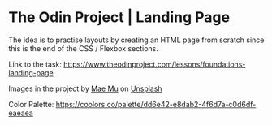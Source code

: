 # The Odin Project | Landing Page

The idea is to practise layouts by creating an HTML page from scratch
since this is the end of the CSS / Flexbox sections.

Link to the task:
https://www.theodinproject.com/lessons/foundations-landing-page

Images in the project
by <a href="https://unsplash.com/@picoftasty?utm_content=creditCopyText&utm_medium=referral&utm_source=unsplash">
Mae Mu</a>
on <a href="https://unsplash.com/photos/_C5zsV_p-YI?utm_content=creditCopyText&utm_medium=referral&utm_source=unsplash">
Unsplash</a>

Color Palette: https://coolors.co/palette/dd6e42-e8dab2-4f6d7a-c0d6df-eaeaea
  